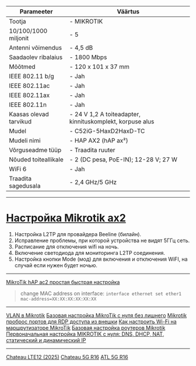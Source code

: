 
| Parameeter             | Väärtus                                                   |
| ---------------------- | --------------------------------------------------------- |
| Tootja                 | - MIKROTIK                                                |
| 10/100/1000 miljonit   | - 5                                                       |
| Antenni võimendus      | - 4,5 dB                                                  |
| Saadaolev ribalaius    | - 1800 Mbps                                               |
| Mõõtmed                | - 120 x 101 x 37 mm                                       |
| IEEE 802.11 b/g        | - Jah                                                     |
| IEEE 802.11ac          | - Jah                                                     |
| IEEE 802.11ax          | - Jah                                                     |
| IEEE 802.11n           | - Jah                                                     |
| Kaasas olevad tarvikud | - 24 V 1,2 A toiteadapter, kinnituskomplekt, korpuse alus |
| Mudel                  | - C52iG-5HaxD2HaxD-TC                                     |
| Mudeli nimi            | - HAP AX2 (hAP ax²)                                       |
| Võrguseadme tüüp       | - Traadita ruuter                                         |
| Nõuded toiteallikale   | - 2 (DC pesa, PoE-IN); 12-28 V; 27 W                      |
| WiFi 6                 | - Jah                                                     |
| Traadita sagedusala    | - 2,4 GHz/5 GHz                                           |

---
  
  # [Настройка Mikrotik ax2](https://youtu.be/0MTSdDCU58g?si=_KIrIr0OCV_rJLtY)
1. Настройка L2TP для провайдера Beeline (билайн).
2. Исправление проблемы, при которой устройства не видят 5ГГц сеть. 
3. Расписание для отключения wifi на ночь. 
4. Включение светодиода для мониторинга L2TP соединения. 
5. Настройка кнопки Mode (мод) для включения и отключения WiFI, на случай если нужен будет ночью.
----
[MikroTik hAP ac2 простая быстрая настройка](https://youtu.be/SZx1xQsFhms?si=EJ1F6JNQXyNcEbFb)
>change MAC address on interface: `interface ethernet set ether1 mac-address=XX:XX:XX:XX:XX:XX`

---
[VLAN в Mikrotik](https://youtu.be/RWwBZjlQN_o?si=NW9wTBMsMw2iU_-P)
[Базовая настройка MikroTik с нуля без лишнего](https://youtu.be/tJNP7gXUvKQ?si=krzeUOPknhDi7cu1)
[Mikrotik проброс портов для RDP доступа из внешки](https://youtu.be/vFmJOgE0Ckg?si=NdVVnSwfQQguzAYr)
[Как настроить Wi-Fi на маршрутизаторе MikroTik](https://www.youtube.com/live/MkUZmapUbPw?si=C4lYQaUu5dZlhAjI)
[Базовая настройка роутеров Mikrotik](https://youtu.be/Kb1R04PWScE?si=Ry3uFtGrzPHLMuM9)
[Первоначальная настройка MIKROTIK с нуля: DNS, DHCP, NAT, статический и динамический IP](https://youtu.be/9BWbkvrpyZA?si=83e2bbbPRfnFvUP4)

---


[Chateau LTE12 (2025)](https://mikrotik.com/product/chateau_lte12_2025#fndtn-gallery)
[Chateau 5G R16](https://mikrotik.com/product/chateau5gr16)
[ATL 5G R16](https://mikrotik.com/product/atl_5g_r16#fndtn-gallery)





